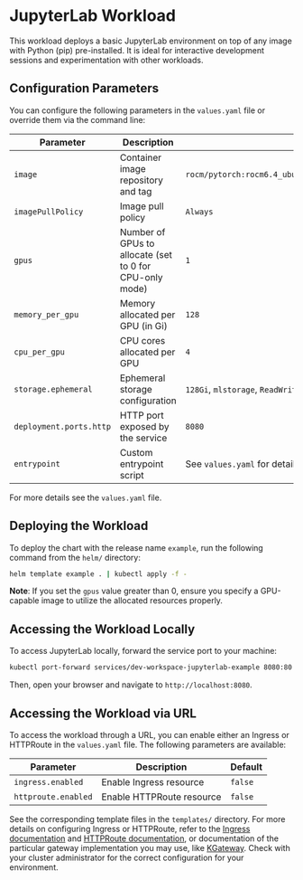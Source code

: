 # JupyterLab Workload

This workload deploys a basic JupyterLab environment on top of any image with Python (pip) pre-installed. It is ideal for interactive development sessions and experimentation with other workloads.

## Configuration Parameters

You can configure the following parameters in the `values.yaml` file or override them via the command line:

| Parameter              | Description                                                                 | Default                                                                 |
|------------------------|-----------------------------------------------------------------------------|-------------------------------------------------------------------------|
| `image`                | Container image repository and tag                                          | `rocm/pytorch:rocm6.4_ubuntu24.04_py3.12_pytorch_release_2.6.0`         |
| `imagePullPolicy`      | Image pull policy                                                           | `Always`                                                                |
| `gpus`                 | Number of GPUs to allocate (set to 0 for CPU-only mode)                     | `1`                                                                     |
| `memory_per_gpu`       | Memory allocated per GPU (in Gi)                                            | `128`                                                                   |
| `cpu_per_gpu`          | CPU cores allocated per GPU                                                 | `4`                                                                     |
| `storage.ephemeral`    | Ephemeral storage configuration                                             | `128Gi`, `mlstorage`, `ReadWriteOnce`                                   |
| `deployment.ports.http`| HTTP port exposed by the service                                            | `8080`                                                                  |
| `entrypoint`           | Custom entrypoint script                                                    | See `values.yaml` for details                                           |

For more details see the `values.yaml` file.

## Deploying the Workload

To deploy the chart with the release name `example`, run the following command from the `helm/` directory:

```bash
helm template example . | kubectl apply -f -
```

**Note**: If you set the `gpus` value greater than 0, ensure you specify a GPU-capable image to utilize the allocated resources properly.

## Accessing the Workload Locally

To access JupyterLab locally, forward the service port to your machine:

```bash
kubectl port-forward services/dev-workspace-jupyterlab-example 8080:80
```

Then, open your browser and navigate to `http://localhost:8080`.

## Accessing the Workload via URL

To access the workload through a URL, you can enable either an Ingress or HTTPRoute in the `values.yaml` file. The following parameters are available:

| Parameter              | Description                                                                 | Default                                                                 |
|------------------------|-----------------------------------------------------------------------------|-------------------------------------------------------------------------|
| `ingress.enabled`      | Enable Ingress resource                                                     | `false`                                                                 |
| `httproute.enabled`    | Enable HTTPRoute resource                                                   | `false`                                                                 |

See the corresponding template files in the `templates/` directory. For more details on configuring Ingress or HTTPRoute, refer to the [Ingress documentation](https://kubernetes.io/docs/concepts/services-networking/ingress/) and [HTTPRoute documentation](https://kubernetes-sigs.github.io/gateway-api/v0.5.0/httproute/), or documentation of the particular gateway implementation you may use, like [KGateway](https://kgateway.dev/). Check with your cluster administrator for the correct configuration for your environment.
